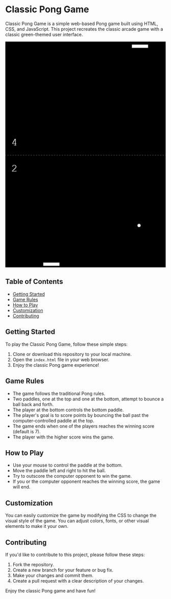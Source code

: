 # Classic Pong Game

Classic Pong Game is a simple web-based Pong game built using HTML, CSS, and JavaScript. This project recreates the classic arcade game with a classic green-themed user interface.

![Screenshot](/pong%20ss.png)

## Table of Contents

- [Getting Started](#getting-started)
- [Game Rules](#game-rules)
- [How to Play](#how-to-play)
- [Customization](#customization)
- [Contributing](#contributing)

## Getting Started

To play the Classic Pong Game, follow these simple steps:

1. Clone or download this repository to your local machine.
2. Open the `index.html` file in your web browser.
3. Enjoy the classic Pong game experience!

## Game Rules

- The game follows the traditional Pong rules.
- Two paddles, one at the top and one at the bottom, attempt to bounce a ball back and forth.
- The player at the bottom controls the bottom paddle.
- The player's goal is to score points by bouncing the ball past the computer-controlled paddle at the top.
- The game ends when one of the players reaches the winning score (default is 7).
- The player with the higher score wins the game.

## How to Play

- Use your mouse to control the paddle at the bottom.
- Move the paddle left and right to hit the ball.
- Try to outscore the computer opponent to win the game.
- If you or the computer opponent reaches the winning score, the game will end.

## Customization

You can easily customize the game by modifying the CSS to change the visual style of the game. You can adjust colors, fonts, or other visual elements to make it your own.

## Contributing

If you'd like to contribute to this project, please follow these steps:

1. Fork the repository.
2. Create a new branch for your feature or bug fix.
3. Make your changes and commit them.
4. Create a pull request with a clear description of your changes.

Enjoy the classic Pong game and have fun!
